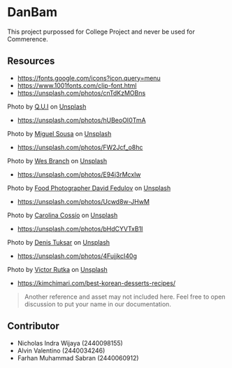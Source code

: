 # DanBam
This project purpossed for College Project and never be used for Commerence.
## Resources
- https://fonts.google.com/icons?icon.query=menu
- https://www.1001fonts.com/clip-font.html
- https://unsplash.com/photos/cnTdKzMOBns

Photo by <a href="https://unsplash.com/@quinguyen?utm_source=unsplash&utm_medium=referral&utm_content=creditCopyText">Q.U.I</a> on <a href="https://unsplash.com/?utm_source=unsplash&utm_medium=referral&utm_content=creditCopyText">Unsplash</a>

- https://unsplash.com/photos/hUBeoOI0TmA

Photo by <a href="https://unsplash.com/@heymikel?utm_source=unsplash&utm_medium=referral&utm_content=creditCopyText">Miguel Sousa</a> on <a href="https://unsplash.com/?utm_source=unsplash&utm_medium=referral&utm_content=creditCopyText">Unsplash</a>

- https://unsplash.com/photos/FW2Jcf_o8hc

Photo by <a href="https://unsplash.com/@whb_photo?utm_source=unsplash&utm_medium=referral&utm_content=creditCopyText">Wes Branch</a> on <a href="https://unsplash.com/?utm_source=unsplash&utm_medium=referral&utm_content=creditCopyText">Unsplash</a>

- https://unsplash.com/photos/E94j3rMcxlw

Photo by <a href="https://unsplash.com/@phototastyfood?utm_source=unsplash&utm_medium=referral&utm_content=creditCopyText">Food Photographer David Fedulov</a> on <a href="https://unsplash.com/s/photos/burger?utm_source=unsplash&utm_medium=referral&utm_content=creditCopyText">Unsplash</a>

- https://unsplash.com/photos/Ucwd8w-JHwM

Photo by <a href="https://unsplash.com/@carolinacossh94?utm_source=unsplash&utm_medium=referral&utm_content=creditCopyText">Carolina Cossío</a> on <a href="https://unsplash.com/s/photos/spaghetti?utm_source=unsplash&utm_medium=referral&utm_content=creditCopyText">Unsplash</a>

- https://unsplash.com/photos/bHdCYVTxB1I

Photo by <a href="https://unsplash.com/@dtuksar?utm_source=unsplash&utm_medium=referral&utm_content=creditCopyText">Denis Tuksar</a> on <a href="https://unsplash.com/s/photos/strawberries-juice?utm_source=unsplash&utm_medium=referral&utm_content=creditCopyText">Unsplash</a>

- https://unsplash.com/photos/4FujjkcI40g

Photo by <a href="https://unsplash.com/@victorrutka?utm_source=unsplash&utm_medium=referral&utm_content=creditCopyText">Victor Rutka</a> on <a href="https://unsplash.com/s/photos/strawberries-juice?utm_source=unsplash&utm_medium=referral&utm_content=creditCopyText">Unsplash</a>

- https://kimchimari.com/best-korean-desserts-recipes/

> Another reference and asset may not included here. Feel free to open discussion to put your name in our documentation.

## Contributor
- Nicholas Indra Wijaya (2440098155)
- Alvin Valentino (2440034246)
- Farhan Muhammad Sabran (2440060912)
